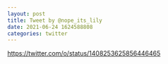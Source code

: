 ```yaml
--- 
layout: post 
title: Tweet by @nope_its_lily 
date: 2021-06-24 1624588808 
categories: twitter 
--- 
```

https://twitter.com/o/status/1408253625856446465